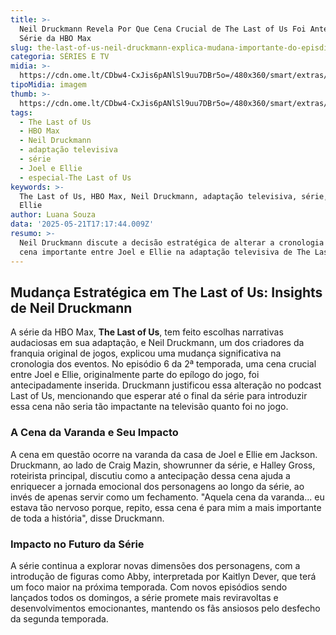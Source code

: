 ```yaml
---
title: >-
  Neil Druckmann Revela Por Que Cena Crucial de The Last of Us Foi Antecipada na
  Série da HBO Max
slug: the-last-of-us-neil-druckmann-explica-mudana-importante-do-episdio-6
categoria: SÉRIES E TV
midia: >-
  https://cdn.ome.lt/CDbw4-CxJis6pANlSl9uu7DBr5o=/480x360/smart/extras/conteudos/omelete_THUMB_-_2025-05-21T135405.460.png
tipoMidia: imagem
thumb: >-
  https://cdn.ome.lt/CDbw4-CxJis6pANlSl9uu7DBr5o=/480x360/smart/extras/conteudos/omelete_THUMB_-_2025-05-21T135405.460.png
tags:
  - The Last of Us
  - HBO Max
  - Neil Druckmann
  - adaptação televisiva
  - série
  - Joel e Ellie
  - especial-The Last of Us
keywords: >-
  The Last of Us, HBO Max, Neil Druckmann, adaptação televisiva, série, Joel e
  Ellie
author: Luana Souza
data: '2025-05-21T17:17:44.009Z'
resumo: >-
  Neil Druckmann discute a decisão estratégica de alterar a cronologia de uma
  cena importante entre Joel e Ellie na adaptação televisiva de The Last of Us.
---
```


## Mudança Estratégica em The Last of Us: Insights de Neil Druckmann

A série da HBO Max, **The Last of Us**, tem feito escolhas narrativas audaciosas em sua adaptação, e Neil Druckmann, um dos criadores da franquia original de jogos, explicou uma mudança significativa na cronologia dos eventos. No episódio 6 da 2ª temporada, uma cena crucial entre Joel e Ellie, originalmente parte do epílogo do jogo, foi antecipadamente inserida. Druckmann justificou essa alteração no podcast Last of Us, mencionando que esperar até o final da série para introduzir essa cena não seria tão impactante na televisão quanto foi no jogo.

### A Cena da Varanda e Seu Impacto

A cena em questão ocorre na varanda da casa de Joel e Ellie em Jackson. Druckmann, ao lado de Craig Mazin, showrunner da série, e Halley Gross, roteirista principal, discutiu como a antecipação dessa cena ajuda a enriquecer a jornada emocional dos personagens ao longo da série, ao invés de apenas servir como um fechamento. "Aquela cena da varanda... eu estava tão nervoso porque, repito, essa cena é para mim a mais importante de toda a história", disse Druckmann.

### Impacto no Futuro da Série

A série continua a explorar novas dimensões dos personagens, com a introdução de figuras como Abby, interpretada por Kaitlyn Dever, que terá um foco maior na próxima temporada. Com novos episódios sendo lançados todos os domingos, a série promete mais reviravoltas e desenvolvimentos emocionantes, mantendo os fãs ansiosos pelo desfecho da segunda temporada.
